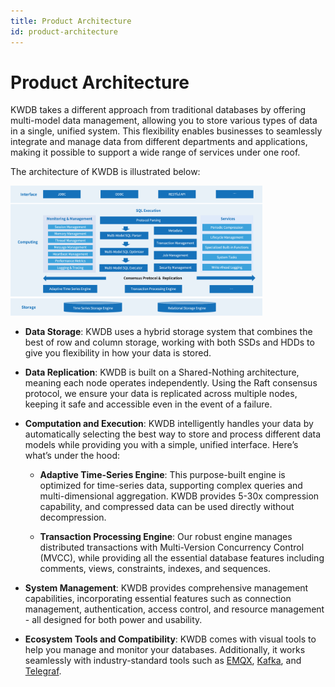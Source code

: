 ```yaml
---
title: Product Architecture
id: product-architecture
---
```


# Product Architecture

KWDB takes a different approach from traditional databases by offering multi-model data management, allowing you to store various types of data in a single, unified system. This flexibility enables businesses to seamlessly integrate and manage data from different departments and applications, making it possible to support a wide range of services under one roof.

The architecture of KWDB is illustrated below:

<img src="../static/about-kaiwudb/kwdb-architecture.png" alt="KWDB Architecture" style="max-width:80%; height:auto;" />

- **Data Storage**: KWDB uses a hybrid storage system that combines the best of row and column storage, working with both SSDs and HDDs to give you flexibility in how your data is stored.

- **Data Replication**: KWDB is built on a Shared-Nothing architecture, meaning each node operates independently. Using the Raft consensus protocol, we ensure your data is replicated across multiple nodes, keeping it safe and accessible even in the event of a failure.

- **Computation and Execution**: KWDB intelligently handles your data by automatically selecting the best way to store and process different data models while providing you with a simple, unified interface. Here’s what’s under the hood:
  
  - **Adaptive Time-Series Engine**: This purpose-built engine is optimized for time-series data, supporting complex queries and multi-dimensional aggregation. KWDB provides 5-30x compression capability, and compressed data can be used directly without decompression.
  
  - **Transaction Processing Engine**: Our robust engine manages distributed transactions with Multi-Version Concurrency Control (MVCC), while providing all the essential database features including comments, views, constraints, indexes, and sequences.

- **System Management**: KWDB provides comprehensive management capabilities, incorporating essential features such as connection management, authentication, access control, and resource management - all designed for both power and usability.

- **Ecosystem Tools and Compatibility**: KWDB comes with visual tools to help you manage and monitor your databases. Additionally, it works seamlessly with industry-standard tools such as [EMQX](https://www.emqx.io/), [Kafka](https://kafka.apache.org/), and [Telegraf](https://github.com/influxdata/telegraf).
